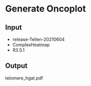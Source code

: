 # Generate Oncoplot

## Input
- release-Tellen-20210604
- ComplexHeatmap
- R3.5.1

## Output 
telomere_hgat.pdf
